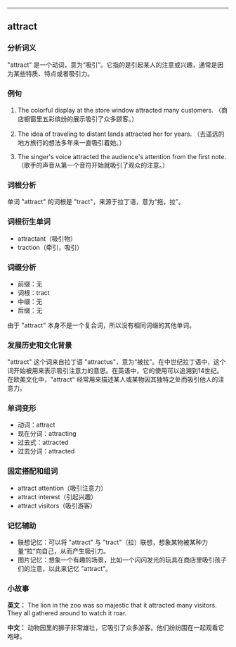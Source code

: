 
---------------
## attract
### 分析词义
"attract" 是一个动词，意为“吸引”。它指的是引起某人的注意或兴趣，通常是因为某些特质、特点或者吸引力。

### 例句
1. The colorful display at the store window attracted many customers.
   （商店橱窗里五彩缤纷的展示吸引了众多顾客。）

2. The idea of traveling to distant lands attracted her for years.
   （去遥远的地方旅行的想法多年来一直吸引着她。）

3. The singer's voice attracted the audience's attention from the first note.
   （歌手的声音从第一个音符开始就吸引了观众的注意。）

### 词根分析
单词 "attract" 的词根是 "tract"，来源于拉丁语，意为“拖，拉”。

### 词根衍生单词
- attractant（吸引物）
- traction（牵引，吸引）

### 词缀分析
- 前缀：无
- 词根：tract
- 中缀：无
- 后缀：无

由于 "attract" 本身不是一个复合词，所以没有相同词缀的其他单词。

### 发展历史和文化背景
"attract" 这个词来自拉丁语 "attractus"，意为“被拉”。在中世纪拉丁语中，这个词开始被用来表示吸引注意力的意思。在英语中，它的使用可以追溯到14世纪。在欧美文化中，"attract" 经常用来描述某人或某物因其独特之处而吸引他人的注意力。

### 单词变形
- 动词：attract
- 现在分词：attracting
- 过去式：attracted
- 过去分词：attracted

### 固定搭配和组词
- attract attention（吸引注意力）
- attract interest（引起兴趣）
- attract visitors（吸引游客）

### 记忆辅助
- 联想记忆：可以将 "attract" 与 "tract"（拉）联想，想象某物被某种力量“拉”向自己，从而产生吸引力。
- 图片记忆：想象一个有趣的场景，比如一个闪闪发光的玩具在商店里吸引孩子们的注意，以此来记忆 "attract"。

### 小故事
**英文：**
The lion in the zoo was so majestic that it attracted many visitors. They all gathered around to watch it roar.

**中文：**
动物园里的狮子非常雄壮，它吸引了众多游客。他们纷纷围在一起观看它咆哮。

